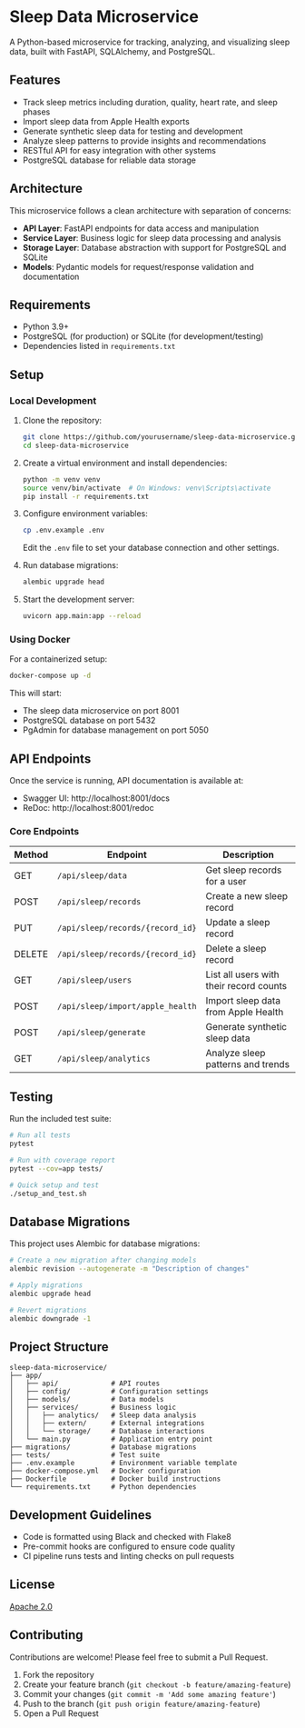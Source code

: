 # Sleep Data Microservice

A Python-based microservice for tracking, analyzing, and visualizing sleep data, built with FastAPI, SQLAlchemy, and PostgreSQL.

## Features

- Track sleep metrics including duration, quality, heart rate, and sleep phases
- Import sleep data from Apple Health exports
- Generate synthetic sleep data for testing and development
- Analyze sleep patterns to provide insights and recommendations
- RESTful API for easy integration with other systems
- PostgreSQL database for reliable data storage

## Architecture

This microservice follows a clean architecture with separation of concerns:

- **API Layer**: FastAPI endpoints for data access and manipulation
- **Service Layer**: Business logic for sleep data processing and analysis
- **Storage Layer**: Database abstraction with support for PostgreSQL and SQLite
- **Models**: Pydantic models for request/response validation and documentation

## Requirements

- Python 3.9+
- PostgreSQL (for production) or SQLite (for development/testing)
- Dependencies listed in `requirements.txt`

## Setup

### Local Development

1. Clone the repository:
   ```bash
   git clone https://github.com/yourusername/sleep-data-microservice.git
   cd sleep-data-microservice
   ```

2. Create a virtual environment and install dependencies:
   ```bash
   python -m venv venv
   source venv/bin/activate  # On Windows: venv\Scripts\activate
   pip install -r requirements.txt
   ```

3. Configure environment variables:
   ```bash
   cp .env.example .env
   ```
   Edit the `.env` file to set your database connection and other settings.

4. Run database migrations:
   ```bash
   alembic upgrade head
   ```

5. Start the development server:
   ```bash
   uvicorn app.main:app --reload
   ```

### Using Docker

For a containerized setup:

```bash
docker-compose up -d
```

This will start:
- The sleep data microservice on port 8001
- PostgreSQL database on port 5432
- PgAdmin for database management on port 5050

## API Endpoints

Once the service is running, API documentation is available at:
- Swagger UI: http://localhost:8001/docs
- ReDoc: http://localhost:8001/redoc

### Core Endpoints

| Method | Endpoint | Description |
|--------|----------|-------------|
| GET | `/api/sleep/data` | Get sleep records for a user |
| POST | `/api/sleep/records` | Create a new sleep record |
| PUT | `/api/sleep/records/{record_id}` | Update a sleep record |
| DELETE | `/api/sleep/records/{record_id}` | Delete a sleep record |
| GET | `/api/sleep/users` | List all users with their record counts |
| POST | `/api/sleep/import/apple_health` | Import sleep data from Apple Health |
| POST | `/api/sleep/generate` | Generate synthetic sleep data |
| GET | `/api/sleep/analytics` | Analyze sleep patterns and trends |

## Testing

Run the included test suite:

```bash
# Run all tests
pytest

# Run with coverage report
pytest --cov=app tests/

# Quick setup and test
./setup_and_test.sh
```

## Database Migrations

This project uses Alembic for database migrations:

```bash
# Create a new migration after changing models
alembic revision --autogenerate -m "Description of changes"

# Apply migrations
alembic upgrade head

# Revert migrations
alembic downgrade -1
```

## Project Structure

```
sleep-data-microservice/
├── app/
│   ├── api/             # API routes
│   ├── config/          # Configuration settings
│   ├── models/          # Data models
│   ├── services/        # Business logic
│   │   ├── analytics/   # Sleep data analysis
│   │   ├── extern/      # External integrations
│   │   └── storage/     # Database interactions
│   └── main.py          # Application entry point
├── migrations/          # Database migrations
├── tests/               # Test suite
├── .env.example         # Environment variable template
├── docker-compose.yml   # Docker configuration
├── Dockerfile           # Docker build instructions
└── requirements.txt     # Python dependencies
```

## Development Guidelines

- Code is formatted using Black and checked with Flake8
- Pre-commit hooks are configured to ensure code quality
- CI pipeline runs tests and linting checks on pull requests

## License

[Apache 2.0](LICENSE)

## Contributing

Contributions are welcome! Please feel free to submit a Pull Request.

1. Fork the repository
2. Create your feature branch (`git checkout -b feature/amazing-feature`)
3. Commit your changes (`git commit -m 'Add some amazing feature'`)
4. Push to the branch (`git push origin feature/amazing-feature`)
5. Open a Pull Request
